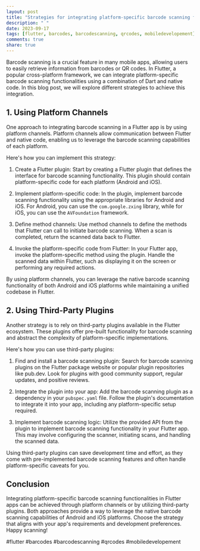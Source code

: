 ```yaml
---
layout: post
title: "Strategies for integrating platform-specific barcode scanning functionalities in Flutter apps."
description: " "
date: 2023-09-17
tags: [flutter, barcodes, barcodescanning, qrcodes, mobiledevelopement]
comments: true
share: true
---
```


Barcode scanning is a crucial feature in many mobile apps, allowing users to easily retrieve information from barcodes or QR codes. In Flutter, a popular cross-platform framework, we can integrate platform-specific barcode scanning functionalities using a combination of Dart and native code. In this blog post, we will explore different strategies to achieve this integration.

## 1. Using Platform Channels

One approach to integrating barcode scanning in a Flutter app is by using platform channels. Platform channels allow communication between Flutter and native code, enabling us to leverage the barcode scanning capabilities of each platform.

Here's how you can implement this strategy:

1. Create a Flutter plugin: Start by creating a Flutter plugin that defines the interface for barcode scanning functionality. This plugin should contain platform-specific code for each platform (Android and iOS).

2. Implement platform-specific code: In the plugin, implement barcode scanning functionality using the appropriate libraries for Android and iOS. For Android, you can use the `com.google.zxing` library, while for iOS, you can use the `AVFoundation` framework.

3. Define method channels: Use method channels to define the methods that Flutter can call to initiate barcode scanning. When a scan is completed, return the scanned data back to Flutter.

4. Invoke the platform-specific code from Flutter: In your Flutter app, invoke the platform-specific method using the plugin. Handle the scanned data within Flutter, such as displaying it on the screen or performing any required actions.

By using platform channels, you can leverage the native barcode scanning functionality of both Android and iOS platforms while maintaining a unified codebase in Flutter.

## 2. Using Third-Party Plugins

Another strategy is to rely on third-party plugins available in the Flutter ecosystem. These plugins offer pre-built functionality for barcode scanning and abstract the complexity of platform-specific implementations.

Here's how you can use third-party plugins:

1. Find and install a barcode scanning plugin: Search for barcode scanning plugins on the Flutter package website or popular plugin repositories like pub.dev. Look for plugins with good community support, regular updates, and positive reviews.

2. Integrate the plugin into your app: Add the barcode scanning plugin as a dependency in your `pubspec.yaml` file. Follow the plugin's documentation to integrate it into your app, including any platform-specific setup required.

3. Implement barcode scanning logic: Utilize the provided API from the plugin to implement barcode scanning functionality in your Flutter app. This may involve configuring the scanner, initiating scans, and handling the scanned data.

Using third-party plugins can save development time and effort, as they come with pre-implemented barcode scanning features and often handle platform-specific caveats for you.

## Conclusion

Integrating platform-specific barcode scanning functionalities in Flutter apps can be achieved through platform channels or by utilizing third-party plugins. Both approaches provide a way to leverage the native barcode scanning capabilities of Android and iOS platforms. Choose the strategy that aligns with your app's requirements and development preferences. Happy scanning!

#flutter #barcodes #barcodescanning #qrcodes #mobiledevelopement